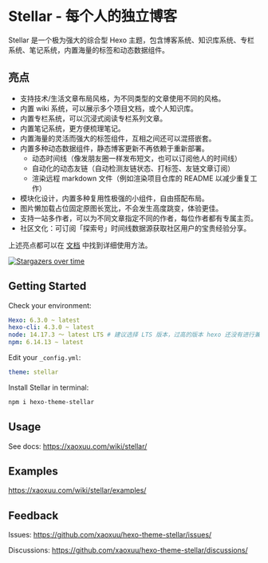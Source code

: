 # Stellar - 每个人的独立博客

Stellar 是一个极为强大的综合型 Hexo 主题，包含博客系统、知识库系统、专栏系统、笔记系统，内置海量的标签和动态数据组件。

## 亮点

- 支持技术/生活文章布局风格，为不同类型的文章使用不同的风格。
- 内置 wiki 系统，可以展示多个项目文档，或个人知识库。
- 内置专栏系统，可以沉浸式阅读专栏系列文章。
- 内置笔记系统，更方便梳理笔记。
- 内置海量的灵活而强大的标签组件，互相之间还可以混搭嵌套。
- 内置多种动态数据组件，静态博客更新不再依赖于重新部署。
  - 动态时间线（像发朋友圈一样发布短文，也可以订阅他人的时间线）
  - 自动化的动态友链（自动检测友链状态、打标签、友链文章订阅）
  - 渲染远程 markdown 文件（例如渲染项目仓库的 README 以减少重复工作）
- 模块化设计，内置多种复用性极强的小组件，自由搭配布局。
- 图片懒加载占位固定原图长宽比，不会发生高度跳变，体验更佳。
- 支持一站多作者，可以为不同文章指定不同的作者，每位作者都有专属主页。
- 社区文化：可订阅「探索号」时间线数据源获取社区用户的宝贵经验分享。

上述亮点都可以在 [文档](https://xaoxuu.com/wiki/stellar/) 中找到详细使用方法。

[![Stargazers over time](https://starchart.cc/xaoxuu/hexo-theme-stellar.svg)](https://starchart.cc/xaoxuu/hexo-theme-stellar)


## Getting Started

Check your environment:

```yaml
Hexo: 6.3.0 ~ latest
hexo-cli: 4.3.0 ~ latest
node: 14.17.3 ～ latest LTS # 建议选择 LTS 版本，过高的版本 hexo 还没有进行兼容。
npm: 6.14.13 ~ latest
```

Edit your `_config.yml`:

```yaml
theme: stellar
```

Install Stellar in terminal:

```bash
npm i hexo-theme-stellar
```

## Usage

See docs: https://xaoxuu.com/wiki/stellar/

## Examples

https://xaoxuu.com/wiki/stellar/examples/

## Feedback

Issues: https://github.com/xaoxuu/hexo-theme-stellar/issues/

Discussions: https://github.com/xaoxuu/hexo-theme-stellar/discussions/

